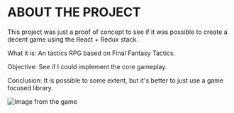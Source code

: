 # ABOUT THE PROJECT

This project was just a proof of concept to see if it was possible to create a decent game using the React + Redux stack.

What it is: An tactics RPG based on Final Fantasy Tactics.

Objective: See if I could implement the core gameplay.

Conclusion: It is possible to some extent, but it's better to just use a game focused library.

![Image from the game](https://imgur.com/RAkB59A)